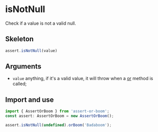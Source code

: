 # isNotNull

Check if a value is not a valid null.

## Skeleton

```ts
assert.isNotNull(value)
```

## Arguments

- `value` anything, if it's a valid value, it will throw when a [or](../or.md) method is called;

## Import and use

```ts
import { AssertOrBoom } from 'assert-or-boom';
const assert: AssertOrBoom = new AssertOrBoom();

assert.isNotNull(undefined).orBoom('Badaboom');
```

